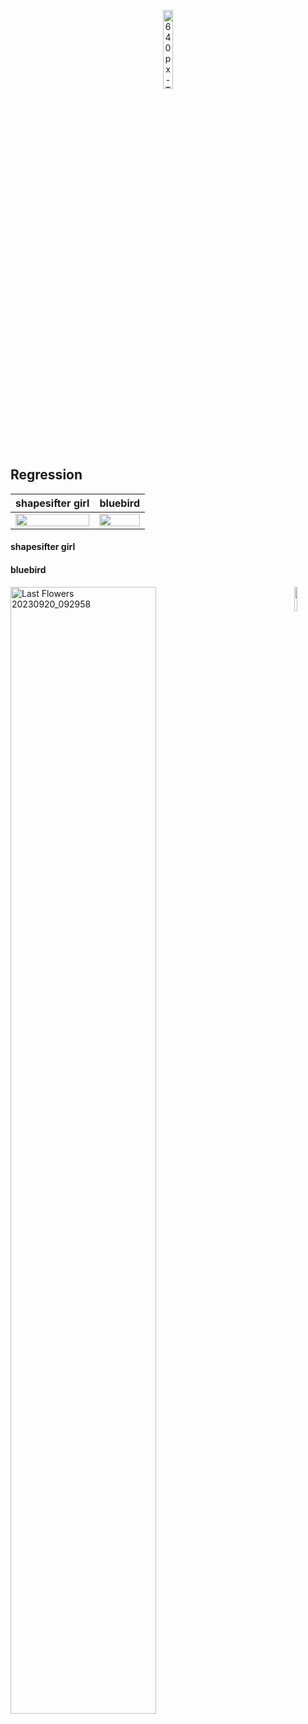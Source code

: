 
<p align="center">
 <img width="18%" alt="640px-Teidefink" title="Tenerife blue chaffinch (Fringilla teydea)" src="https://github.com/irulanCorrino/eggnog-dominance/assets/98284211/23f3f9dd-ba69-43e9-a8ea-768f45a6d553">
</p>

## Regression









shapesifter girl | bluebird
:-: | :-:
[<img src="https://img.youtube.com/vi/uv5i5yg-zNc/maxresdefault.jpg" width="100%">](https://m.youtube.com/watch?v=uv5i5yg-zNc) | [<img src="https://img.youtube.com/vi/B33J6ziCjGY/maxresdefault.jpg" width="100%">](https://m.youtube.com/watch?v=B33J6ziCjGY)



#### shapesifter girl




#### bluebird




 [<img align="right" src="https://github.com/irulanCorrino/eggnog-dominance/assets/98284211/6418829d-b0cf-4800-9166-5a085536d85f" width="10%">](https://m.youtube.com/watch?v=9DR1MqA0an8)











<img title="Last Flowers 20230920_092958" src="https://github.com/irulanCorrino/eggnog-dominance/assets/98284211/6418829d-b0cf-4800-9166-5a085536d85f" width="68%">












